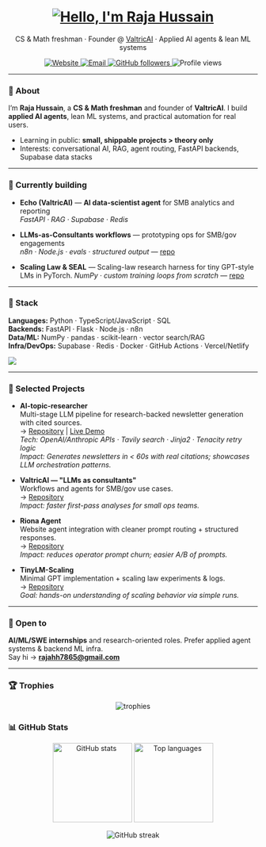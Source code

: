 <h1 align="center">
  <a href="https://git.io/typing-svg">
    <img alt="Hello, I'm Raja Hussain" src="https://readme-typing-svg.herokuapp.com/?lines=Hello,+there!+👋;I'm+Raja+Hussain;Welcome+to+my+GitHub&center=true&size=30">
  </a>
</h1>

<p align="center">
  CS & Math freshman · Founder @ <a href="https://valtricai.com" target="_blank">ValtricAI</a> · Applied AI agents & lean ML systems
</p>

<p align="center">
  <a href="https://valtricai.com">
    <img alt="Website" src="https://img.shields.io/badge/Website-valtricai.com-2ea44f?logo=google-chrome&logoColor=white">
  </a>
  <a href="mailto:rajahh7865@gmail.com">
    <img alt="Email" src="https://img.shields.io/badge/Email-rajahh7865@gmail.com-1d72b8?logo=gmail&logoColor=white">
  </a>
  <a href="https://github.com/Hussain0327?tab=followers">
    <img alt="GitHub followers" src="https://img.shields.io/github/followers/Hussain0327?label=Follow&style=social">
  </a>
  <img alt="Profile views" src="https://komarev.com/ghpvc/?username=Hussain0327&label=Profile%20views&color=0e75b6&style=flat" />
</p>

---

### 👋 About
I’m **Raja Hussain**, a **CS & Math freshman** and founder of **ValtricAI**. I build **applied AI agents**, lean ML systems, and practical automation for real users.

- Learning in public: **small, shippable projects > theory only**
- Interests: conversational AI, RAG, agent routing, FastAPI backends, Supabase data stacks

---

### 🚀 Currently building
- **Echo (ValtricAI)** — **AI data-scientist agent** for SMB analytics and reporting  
  _FastAPI · RAG · Supabase · Redis_

- **LLMs-as-Consultants workflows** — prototyping ops for SMB/gov engagements  
  _n8n · Node.js · evals · structured output_ — <a href="https://github.com/Hussain0327/valtric-consulting-ai">repo</a>

- **Scaling Law & SEAL** — Scaling-law research harness for tiny GPT-style LMs in PyTorch. 
  _NumPy · custom training loops from scratch_ — <a href="https://github.com/Hussain0327/Ai-Research">repo</a>

---

### 🧰 Stack
**Languages:** Python · TypeScript/JavaScript · SQL  
**Backends:** FastAPI · Flask · Node.js · n8n  
**Data/ML:** NumPy · pandas · scikit-learn · vector search/RAG  
**Infra/DevOps:** Supabase · Redis · Docker · GitHub Actions · Vercel/Netlify

<!-- Icon row (clean + readable) -->
<p>
  <img src="https://skillicons.dev/icons?i=python,ts,js,nodejs,fastapi,flask,redis,postgres,docker,supabase,vercel,githubactions&perline=8" />
</p>

---

### 📌 Selected Projects

- **AI-topic-researcher**  
  Multi-stage LLM pipeline for research-backed newsletter generation with cited sources.  
  → <a href="https://github.com/Hussain0327/Newsletter_AI_Agent">Repository</a> | <a href="https://hussain0327.github.io/AI-topic-researcher/">Live Demo</a>  
  _Tech: OpenAI/Anthropic APIs · Tavily search · Jinja2 · Tenacity retry logic_  
  _Impact: Generates newsletters in &lt; 60s with real citations; showcases LLM orchestration patterns._

- **ValtricAI — "LLMs as consultants"**  
  Workflows and agents for SMB/gov use cases.  
  → <a href="https://github.com/Hussain0327/valtric-consulting-ai">Repository</a>  
  _Impact: faster first-pass analyses for small ops teams._

- **Riona Agent**  
  Website agent integration with cleaner prompt routing + structured responses.  
  → <a href="https://github.com/Hussain0327/riona">Repository</a>  
  _Impact: reduces operator prompt churn; easier A/B of prompts._

- **TinyLM-Scaling**  
  Minimal GPT implementation + scaling law experiments & logs.  
  → <a href="https://github.com/Hussain0327/Ai-Research">Repository</a>  
  _Goal: hands-on understanding of scaling behavior via simple runs._

---

### 💼 Open to
**AI/ML/SWE internships** and research-oriented roles. Prefer applied agent systems & backend ML infra.  
Say hi → **<a href="mailto:rajahh7865@gmail.com">rajahh7865@gmail.com</a>**

---

### 🏆 Trophies
<p align="center">
  <img src="https://github-profile-trophy.vercel.app/?username=Hussain0327&theme=flat&no-frame=true&margin-w=8" alt="trophies" />
</p>

### 📊 GitHub Stats
<p align="center">
  <img alt="GitHub stats" height="160" src="https://github-readme-stats.vercel.app/api?username=Hussain0327&show_icons=true&include_all_commits=true&count_private=true&theme=transparent&hide_title=true" />
  <img alt="Top languages" height="160" src="https://github-readme-stats.vercel.app/api/top-langs/?username=Hussain0327&layout=compact&theme=transparent&hide_title=true" />
</p>
<p align="center">
  <img alt="GitHub streak" src="https://github-readme-streak-stats.herokuapp.com/?user=Hussain0327&theme=default" />
</p>
